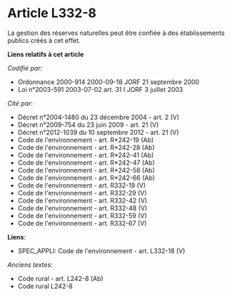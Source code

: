 # Article L332-8

La gestion des réserves naturelles peut être confiée à des établissements publics créés à cet effet.

**Liens relatifs à cet article**

_Codifié par_:

  - Ordonnance 2000-914 2000-09-18 JORF 21 septembre 2000
  - Loi n°2003-591 2003-07-02 art. 31 I JORF 3 juillet 2003

_Cité par_:

  - Décret n°2004-1480 du 23 décembre 2004 - art. 2 (V)
  - Décret n°2009-754 du 23 juin 2009 - art. 21 (V)
  - Décret n°2012-1039 du 10 septembre 2012 - art. 21 (V)
  - Code de l'environnement - art. R*242-19 (Ab)
  - Code de l'environnement - art. R*242-28 (Ab)
  - Code de l'environnement - art. R*242-41 (Ab)
  - Code de l'environnement - art. R*242-47 (Ab)
  - Code de l'environnement - art. R*242-58 (Ab)
  - Code de l'environnement - art. R*242-66 (Ab)
  - Code de l'environnement - art. R332-19 (V)
  - Code de l'environnement - art. R332-29 (V)
  - Code de l'environnement - art. R332-42 (V)
  - Code de l'environnement - art. R332-48 (V)
  - Code de l'environnement - art. R332-59 (V)
  - Code de l'environnement - art. R332-67 (V)

**Liens**:

  - SPEC_APPLI: Code de l'environnement - art. L332-18 (V)

_Anciens textes_:

  - Code rural - art. L242-8 (Ab)
  - Code rural L242-8
